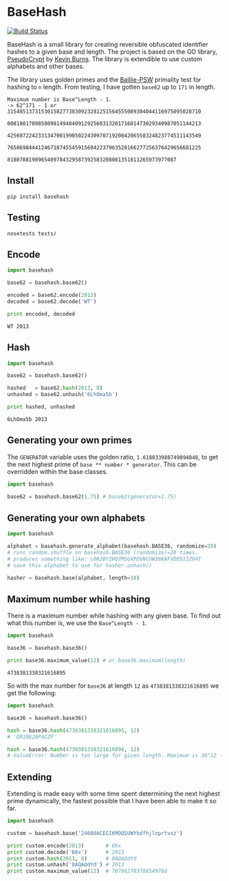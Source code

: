 BaseHash
========

[![Build Status](https://travis-ci.org/bnlucas/python-basehash.png?branch=master)](https://travis-ci.org/bnlucas/python-basehash)

BaseHash is a small library for creating reversible obfuscated identifier hashes
to a given base and length. The project is based on the GO library, [PseudoCrypt][pc]
by [Kevin Burns][kb]. The library is extendible to use custom alphabets and other
bases.

The library uses golden primes and the [Baillie-PSW][bp] primality test for hashing 
to `n` length. From testing, I have gotten `base62` up to `171` in length.

```
Maximum number is Base^Length - 1.
-> 62^171 - 1 or 315485137315301582773830923281251564555089304044116975095028710
                 008180170985809814948409129256031320171601473029340987051144213
                 425607224233134700199050224309707192084206558324823774511143549
                 765069844412467187455459156942237963528166277256376429656681225
                 8180788198965409784329587392583208081351811265973977087
```


Install
-------

```
pip install basehash
```

Testing
-------

```
nosetests tests/
```

Encode
------
```python
import basehash

base62 = basehash.base62()

encoded = base62.encode(2013)
decoded = base62.decode('WT')

print encoded, decoded
```
```
WT 2013
```

Hash
----
```python
import basehash

base62 = basehash.base62()

hashed   = base62.hash(2013, 8)
unhashed = base62.unhash('6LhOma5b')

print hashed, unhashed
```
```
6LhOma5b 2013
```

Generating your own primes
--------------------------
The `GENERATOR` variable uses the golden ratio, `1.618033988749894848`, to get
the next highest prime of `base ** number * generator`. This can be overridden
within the base classes.

```python
import basehash

base62 = basehash.base62(1.75) # base62(generator=1.75)
```

Generating your own alphabets
-----------------------------

```python
import basehash

alphabet = basehash.generate_alphabet(basehash.BASE36, randomize=20)
# runs random.shuffle on basehash.BASE36 (randomize)=20 times.
# produces something like: L0RJBY2HQ7MSGXPE6NCUW38KAFVDO51IZ94T
# save this alphabet to use for hasher.unhash()

hasher = basehash.base(alphabet, length=10)
```

Maximum number while hashing
----------------------------
There is a maximum number while hashing with any given base. To find out what
this number is, we use the `Base^Length - 1`.

```python
import basehash

base36 = basehash.base36()

print base36.maximum_value(12) # or base36.maximum(length)
```
```
4738381338321616895
```

So with the max number for `base36` at length `12` as `4738381338321616895` we
get the following:

```python
import basehash

base36 = basehash.base36()

hash = base36.hash(4738381338321616895, 12)
# 'DR10828P4CZP'

hash = base36.hash(4738381338321616896, 12)
# ValueError: Number is too large for given length. Maximum is 36^12 - 1.
```

Extending
---------
Extending is made easy with some time spent determining the next highest prime
dynamically, the fastest possible that I have been able to make it so far.

```python
import basehash

custom = basehash.base('24680ACEGIKMOQSUWYbdfhjlnprtvxz')

print custom.encode(2013)       # 66x
print custom.decode('66x')      # 2013
print custom.hash(2013, 8)      # 8AQAQdYd
print custom.unhash('8AQAQdYd') # 2013
print custom.maximum_value(12)  # 787662783788549760
```

[pc]: https://github.com/KevBurnsJr/pseudocrypt
[kb]: https://github.com/KevBurnsJr
[bp]: http://en.wikipedia.org/wiki/Baillie-PSW_primality_test
